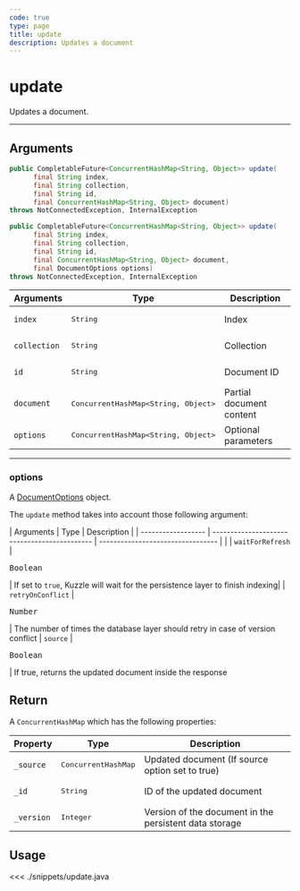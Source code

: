 ```yaml
---
code: true
type: page
title: update
description: Updates a document
---
```


# update

Updates a document.

---

## Arguments
 
```java
public CompletableFuture<ConcurrentHashMap<String, Object>> update(
      final String index,
      final String collection,
      final String id,
      final ConcurrentHashMap<String, Object> document)
throws NotConnectedException, InternalException

public CompletableFuture<ConcurrentHashMap<String, Object>> update(
      final String index,
      final String collection,
      final String id,
      final ConcurrentHashMap<String, Object> document,
      final DocumentOptions options)
throws NotConnectedException, InternalException
```

| Arguments          | Type                                         | Description                       |
| ------------------ | -------------------------------------------- | --------------------------------- |
| `index`            | <pre>String</pre>                            | Index                             |
| `collection`       | <pre>String</pre>                            | Collection                        |
| `id        `       | <pre>String</pre>                            | Document ID                        |
| `document`         | <pre>ConcurrentHashMap<String, Object></pre> | Partial document content |
| `options`          | <pre>ConcurrentHashMap<String, Object></pre> | Optional parameters               |

---

### options

A [DocumentOptions](/sdk/java/3/core-classes/document-options) object.

The `update` method takes into account those following argument:

| Arguments          | Type                                         | Description                       |
| ------------------ | -------------------------------------------- | --------------------------------- |           |
| `waitForRefresh`   | <pre>Boolean</pre>                           | If set to `true`, Kuzzle will wait for the persistence layer to finish indexing|
| `retryOnConflict`  | <pre>Number</pre>                            | The number of times the database layer should retry in case of version conflict
| `source`           | <pre>Boolean</pre>                           | If true, returns the updated document inside the response

## Return

A `ConcurrentHashMap` which has the following properties:

| Property     | Type                         | Description                                                    |
|------------- |----------------------------- |--------------------------------------------------------------- |
| `_source`    | <pre>ConcurrentHashMap</pre> | Updated document (If source option set to true)                |
| `_id`        | <pre>String</pre>            | ID of the updated document                                     |
| `_version`   | <pre>Integer</pre>           | Version of the document in the persistent data storage         |

## Usage

<<< ./snippets/update.java
